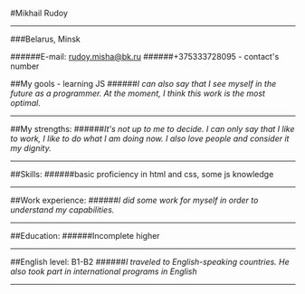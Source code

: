 #Mikhail Rudoy
*****
###Belarus, Minsk 

######E-mail: rudoy.misha@bk.ru
######+375333728095 - contact's number

##My gools - learning JS
######*I can also say that I see myself in the future as a programmer. At the moment, I think this work is the most optimal.*
********
##My strengths:
######*It's not up to me to decide. I can only say that I like to work, I like to do what I am doing now. I also love people and consider it my dignity.*
****
##Skills:
######basic proficiency in html and css, some js knowledge
********
##Work experience:
######*I did some work for myself in order to understand my capabilities.*
*******

##Education:
######Incomplete higher
****
##English level: B1-B2
######*I traveled to English-speaking countries. He also took part in international programs in English*
****


